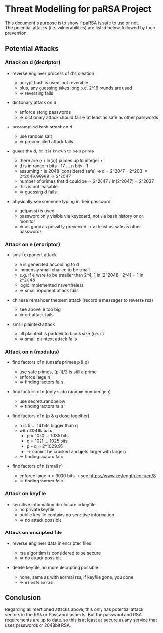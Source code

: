 # Threat Modelling for paRSA Project
This document's purpose is to show if paRSA is safe to use or not. </br>
The potential attacks (i.e. vulnerabilities) are listed below, followed by their prevention.

## Potential Attacks
### Attack on d (decriptor)
 - reverse engineer process of d's creation
   - bcrypt hash is used, not reverable
   - plus, any guessing takes long b.c. 2^16 rounds are used
   - => reversing fails

 - dictionary attack on d
   - enforce stong passwords
   - => dictionary attack should fail -> at least as safe as other passwords

 - precompiled hash attack on d
   - use random salt
   - => precompiled attack fails

 - guess the d, bc it is known to be a prime
   - there are (x / ln(x)) primes up to integer x
   - d is in range n bits - 17 ... n bits - 1
   - assuming n is 2048 (considered safe) -> d = 2^2047 - 2^2031 = 2^2046.99998 => 2^2047
   - number of primes that d could be ≃ 2^2047 / ln(2^2047) = 2^2037
   - this is not feasable
   - => guessing d fails

 - physically see someone typing in their password
   - getpass() is used
   - password only visible via keyboard, not via bash history or on monitor
   - => as good as possibly prevented -> at least as safe as other passwords

### Attack on e (encriptor)
 - small exponent attack
   - e is generated according to d
   - immensly small chance to be small
   - e.g. if e were to be smaller than 2^4, 1 in (2^2048 - 2^4) = 1 in 2^2048
   - logic implemented nevertheless
   - => small exponent attack fails

 - chinese remainder theorem attack (record e messages to reverse rsa)
   - see above, e too big
   - => crt attack fails

 - small plaintext attack
   - all plaintext is padded to block size (i.e. n)
   - => small plaintext attack fails

### Attack on n (modulus)
 - find factors of n (unsafe primes p & q)
   - use safe primes, (p-1)/2 is still a prime
   - enforce large n
   - => finding factors fails

 - find factors of n (only sudo random number gen)
   - use secrets.randbelow
   - => finding factors fails

 - find factors of n (p & q close together)
   - p is 5 ... 14 bits bigger than q
   - with 2048bits n:
     - p = 1030 ... 1035 bits
     - q = 1021 ... 1025 bits
     - p - q ≃ 2^1029.95
     - -> cannot be cracked and gets larger with large n
   - => finding factors fails

 - find factors of n (small n)
   - enforce large n > 3000 bits -> see https://www.keylength.com/en/8
   - => finding factors fails

### Attack on keyfile
 - sensitive information disclosure in keyfile
   - no private keyfile
   - public keyfile contains no sensitive information
   - => no attack possible

### Attack on encripted file
 - reverse engineer data in encripted files
   - rsa algorithm is considered to be secure
   - => no attack possible

 - delete keyfile, no more decripting possible
   - none, same as with normal rsa, if keyfile gone, you done
   - => as safe as rsa
   
## Conclusion
Regarding all mentioned attacks above, this only has potential attack vectors in the RSA or Password aspects. But the password and RSA requirements are up to date, so this is at least as secure as any service that uses passwords or 2048bit RSA.
